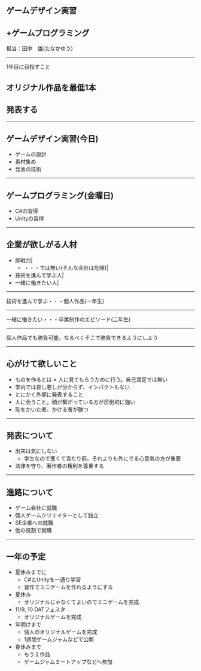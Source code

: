 ## ゲームデザイン実習
## +ゲームプログラミング

担当：田中　雄(たなかゆう)

---

1年目に目指すこと

## オリジナル作品を最低1本
## 発表する

---

## ゲームデザイン実習(今日)
- ゲームの設計
- 素材集め
- 発表の技術

---

## ゲームプログラミング(金曜日)
- C#の習得
- Unityの習得

---

## 企業が欲しがる人材
- 即戦力|
  - ・・・では無い(そんな会社は危険)|
- 技術を進んで学ぶ人|
- 一緒に働きたい人|

---

技術を進んで学ぶ・・・個人作品(一年生)

---

一緒に働きたい・・・卒業制作のエピソード(二年生)

---

個人作品でも勝負可能。なるべくそこで勝負できるようにしよう

---

## 心がけて欲しいこと
- ものを作るとは = 人に見てもらうために行う。自己満足では無い
- 学内では良し悪しが分からず、インパクトもない
- とにかく外部に発表すること
- 人に会うこと。顔が繋がっている方が圧倒的に強い
- 恥をかいた者、かける者が勝つ

---

## 発表について
- 出来は気にしない
  - 学生なので悪くて当たり前。それよりも外にでる心意気の方が重要
- 法律を守り、著作者の権利を尊重する

---

## 進路について
- ゲーム会社に就職
- 個人ゲームクリエイターとして独立
- SE企業への就職
- 他の役割で就職

---

## 一年の予定
- 夏休みまでに
  - C#とUnityを一通り学習
  - 習作でミニゲームを作れるようにする
- 夏休み
  - オリジナルじゃなくてよいのでミニゲームを完成
- 11/9, 10 DATフェスタ
  - オリジナルゲームを完成
- 年明けまで
  - 個人のオリジナルゲームを完成
  - 1週間ゲームジャムなどで公開
- 春休みまで
  - もう１作品
  - ゲームジャムミートアップなどへ参加
